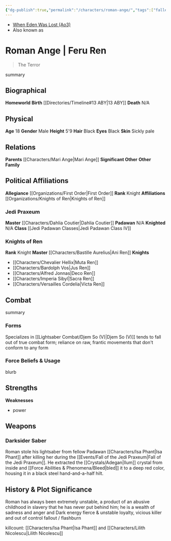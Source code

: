 ```yaml
---
{"dg-publish":true,"permalink":"/characters/roman-ange/","tags":["fallenjedi","firstorder","knightsofren","jedipraxeum","jedipadawan","formv","classiv","forcesensitive","unfinished"],"dgHomeLink":false}
---
```


- [When Eden Was Lost (Ao3)](https://archiveofourown.org/works/19334440/chapters/45992584)
- Also known as

# Roman Ange | Feru Ren
>The Terror

summary

## Biographical

**Homeworld** 
**Birth** [[Directories/Timeline#13 ABY\|13 ABY]]
**Death** N/A

## Physical

**Age** 18
**Gender** Male 
**Height** 5'9
**Hair** Black
**Eyes** Black
**Skin** Sickly pale

## Relations

**Parents** [[Characters/Mari Ange\|Mari Ange]] 
**Significant Other**
**Other Family**

## Political Affiliations

**Allegiance** [[Organizations/First Order\|First Order]]
**Rank** Knight
**Affiliations** [[Organizations/Knights of Ren\|Knights of Ren]]

### Jedi Praxeum

**Master** [[Characters/Dahlia Coutier\|Dahlia Coutier]]
**Padawan** N/A
**Knighted** N/A
**Class** [[Jedi Padawan Classes\|Jedi Padawan Class IV]]

### Knights of Ren

**Rank** Knight
**Master** [[Characters/Bastille Aurelius\|Ani Ren]]
**Knights**
- [[Characters/Chevalier Hellix\|Muta Ren]]
- [[Characters/Bardolph Vos\|Jus Ren]]
- [[Characters/Alfred Jonnas\|Deco Ren]]
- [[Characters/Imperia Sibyl\|Sacra Ren]]
- [[Characters/Versailles Cordelia\|Victa Ren]]

## Combat

summary

### Forms

Specializes in [[Lightsaber Combat/Djem So (V)\|Djem So (V)]] 
tends to fall out of true combat form; reliance on raw, frantic movements that don't conform to any form

### Force Beliefs & Usage

blurb

**Strengths**
- 

**Weaknesses**
- power

## Weapons

### Darksider Saber

Roman stole his lightsaber from fellow Padawan [[Characters/Isa Phant\|Isa Phant]] after killing her during the [[Events/Fall of the Jedi Praxeum\|Fall of the Jedi Praxeum]]. He extracted the [[Crystals/Adegan\|Ilum]] crystal from inside and [[Force Abilities & Phenomena/Bleed\|bled]] it to a deep red color, housing it in a black steel hand-and-a-half hilt. 

## History & Plot Significance

Roman has always been extremely unstable, a product of an abusive childhood in slavery that he has never put behind him; he is a wealth of sadness and anger and Dark energy
fierce & unstable loyalty, vicious killer and out of control
fallout / flashburn 

killcount: [[Characters/Isa Phant\|Isa Phant]] and [[Characters/Lilith Nicolescu\|Lilith Nicolescu]]